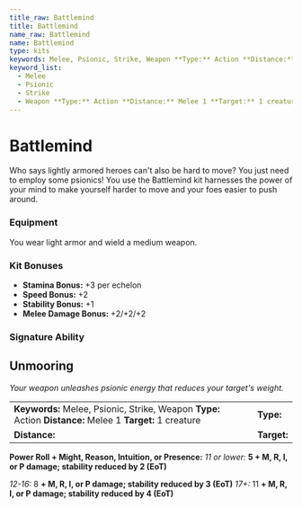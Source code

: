```yaml
---
title_raw: Battlemind
title: Battlemind
name_raw: Battlemind
name: Battlemind
type: kits
keywords: Melee, Psionic, Strike, Weapon **Type:** Action **Distance:** Melee 1 **Target:** 1 creature
keyword_list:
  - Melee
  - Psionic
  - Strike
  - Weapon **Type:** Action **Distance:** Melee 1 **Target:** 1 creature
---
```


# Battlemind

Who says lightly armored heroes can't also be hard to move? You just need to employ some psionics! You use the Battlemind kit harnesses the power of your mind to make yourself harder to move and your foes easier to push around.

### Equipment

You wear light armor and wield a medium weapon.

### Kit Bonuses

- **Stamina Bonus:** +3 per echelon
- **Speed Bonus:** +2
- **Stability Bonus:** +1
- **Melee Damage Bonus:** +2/+2/+2

### Signature Ability

## Unmooring

*Your weapon unleashes psionic energy that reduces your target's weight.*

|                                                                                                            |             |
| :--------------------------------------------------------------------------------------------------------- | :---------- |
| **Keywords:** Melee, Psionic, Strike, Weapon **Type:** Action **Distance:** Melee 1 **Target:** 1 creature | **Type:**   |
| **Distance:**                                                                                              | **Target:** |

**Power Roll + Might, Reason, Intuition, or Presence:** *11 or lower:* **5 + M, R, I, or P damage; stability reduced by 2 (EoT)**

*12-16:* 8 **+ M, R, I, or P damage; stability reduced by 3 (EoT)** *17+:* 11 **+ M, R, I, or P damage; stability reduced by 4 (EoT)**
